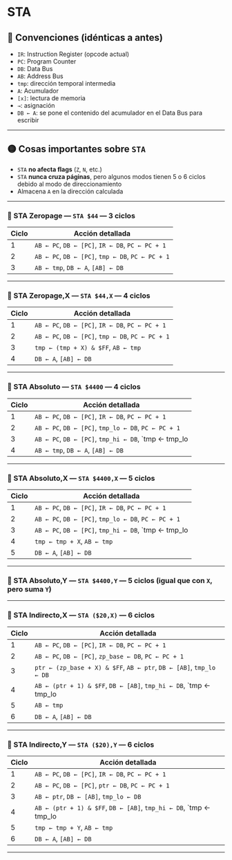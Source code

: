 # STA

## 🧠 Convenciones (idénticas a antes)

- `IR`: Instruction Register (opcode actual)
- `PC`: Program Counter
- `DB`: Data Bus
- `AB`: Address Bus
- `tmp`: dirección temporal intermedia
- `A`: Acumulador
- `[x]`: lectura de memoria
- `→`: asignación
- `DB ← A`: se pone el contenido del acumulador en el Data Bus para escribir

---

## 🟡 Cosas importantes sobre `STA`

- `STA` **no afecta flags** (`Z`, `N`, etc.)
- `STA` **nunca cruza páginas**, pero algunos modos tienen 5 o 6 ciclos debido al modo de direccionamiento
- Almacena `A` en la dirección calculada

---

### 🔹 STA Zeropage — `STA $44` — **3 ciclos**

| Ciclo | Acción detallada |
|-------|------------------|
| 1     | `AB ← PC`, `DB ← [PC]`, `IR ← DB`, `PC ← PC + 1` |
| 2     | `AB ← PC`, `DB ← [PC]`, `tmp ← DB`, `PC ← PC + 1` |
| 3     | `AB ← tmp`, `DB ← A`, `[AB] ← DB` |

---

### 🔹 STA Zeropage,X — `STA $44,X` — **4 ciclos**

| Ciclo | Acción detallada |
|-------|------------------|
| 1     | `AB ← PC`, `DB ← [PC]`, `IR ← DB`, `PC ← PC + 1` |
| 2     | `AB ← PC`, `DB ← [PC]`, `tmp ← DB`, `PC ← PC + 1` |
| 3     | `tmp ← (tmp + X) & $FF`, `AB ← tmp` |
| 4     | `DB ← A`, `[AB] ← DB` |

---

### 🔹 STA Absoluto — `STA $4400` — **4 ciclos**

| Ciclo | Acción detallada |
|-------|------------------|
| 1     | `AB ← PC`, `DB ← [PC]`, `IR ← DB`, `PC ← PC + 1` |
| 2     | `AB ← PC`, `DB ← [PC]`, `tmp_lo ← DB`, `PC ← PC + 1` |
| 3     | `AB ← PC`, `DB ← [PC]`, `tmp_hi ← DB`, `tmp ← tmp_lo | (tmp_hi << 8)`, `PC ← PC + 1` |
| 4     | `AB ← tmp`, `DB ← A`, `[AB] ← DB` |

---

### 🔹 STA Absoluto,X — `STA $4400,X` — **5 ciclos**

| Ciclo | Acción detallada |
|-------|------------------|
| 1     | `AB ← PC`, `DB ← [PC]`, `IR ← DB`, `PC ← PC + 1` |
| 2     | `AB ← PC`, `DB ← [PC]`, `tmp_lo ← DB`, `PC ← PC + 1` |
| 3     | `AB ← PC`, `DB ← [PC]`, `tmp_hi ← DB`, `tmp ← tmp_lo | (tmp_hi << 8)`, `PC ← PC + 1` |
| 4     | `tmp ← tmp + X`, `AB ← tmp` |
| 5     | `DB ← A`, `[AB] ← DB` |

---

### 🔹 STA Absoluto,Y — `STA $4400,Y` — **5 ciclos** (igual que con `X`, pero suma `Y`)

---

### 🔹 STA Indirecto,X — `STA ($20,X)` — **6 ciclos**

| Ciclo | Acción detallada |
|-------|------------------|
| 1     | `AB ← PC`, `DB ← [PC]`, `IR ← DB`, `PC ← PC + 1` |
| 2     | `AB ← PC`, `DB ← [PC]`, `zp_base ← DB`, `PC ← PC + 1` |
| 3     | `ptr ← (zp_base + X) & $FF`, `AB ← ptr`, `DB ← [AB]`, `tmp_lo ← DB` |
| 4     | `AB ← (ptr + 1) & $FF`, `DB ← [AB]`, `tmp_hi ← DB`, `tmp ← tmp_lo | (tmp_hi << 8)` |
| 5     | `AB ← tmp` |
| 6     | `DB ← A`, `[AB] ← DB` |

---

### 🔹 STA Indirecto,Y — `STA ($20),Y` — **6 ciclos**

| Ciclo | Acción detallada |
|-------|------------------|
| 1     | `AB ← PC`, `DB ← [PC]`, `IR ← DB`, `PC ← PC + 1` |
| 2     | `AB ← PC`, `DB ← [PC]`, `ptr ← DB`, `PC ← PC + 1` |
| 3     | `AB ← ptr`, `DB ← [AB]`, `tmp_lo ← DB` |
| 4     | `AB ← (ptr + 1) & $FF`, `DB ← [AB]`, `tmp_hi ← DB`, `tmp ← tmp_lo | (tmp_hi << 8)` |
| 5     | `tmp ← tmp + Y`, `AB ← tmp` |
| 6     | `DB ← A`, `[AB] ← DB` |

---